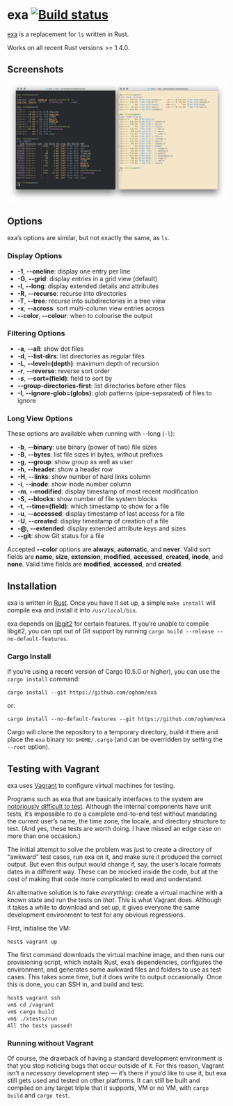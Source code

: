 # exa [![Build status](https://travis-ci.org/ogham/exa.svg)](https://travis-ci.org/ogham/exa)

[exa](https://the.exa.website/) is a replacement for `ls` written in Rust.

Works on all recent Rust versions >= 1.4.0.


## Screenshots

![Screenshots of exa](screenshots.png)


## Options

exa’s options are similar, but not exactly the same, as `ls`.

### Display Options

- **-1**, **--oneline**: display one entry per line
- **-G**, **--grid**: display entries in a grid view (default)
- **-l**, **--long**: display extended details and attributes
- **-R**, **--recurse**: recurse into directories
- **-T**, **--tree**: recurse into subdirectories in a tree view
- **-x**, **--across**: sort multi-column view entries across
- **--color**, **--colour**: when to colourise the output

### Filtering Options

- **-a**, **--all**: show dot files
- **-d**, **--list-dirs**: list directories as regular files
- **-L**, **--level=(depth)**: maximum depth of recursion
- **-r**, **--reverse**: reverse sort order
- **-s**, **--sort=(field)**: field to sort by
- **--group-directories-first**: list directories before other files
- **-I**, **--ignore-glob=(globs)**: glob patterns (pipe-separated) of files to ignore

### Long View Options

These options are available when running with --long (`-l`):

- **-b**, **--binary**: use binary (power of two) file sizes
- **-B**, **--bytes**: list file sizes in bytes, without prefixes
- **-g**, **--group**: show group as well as user
- **-h**, **--header**: show a header row
- **-H**, **--links**: show number of hard links column
- **-i**, **--inode**: show inode number column
- **-m**, **--modified**: display timestamp of most recent modification
- **-S**, **--blocks**: show number of file system blocks
- **-t**, **--time=(field)**: which timestamp to show for a file
- **-u**, **--accessed**: display timestamp of last access for a file
- **-U**, **--created**: display timestamp of creation of a file
- **-@**, **--extended**: display extended attribute keys and sizes
- **--git**: show Git status for a file

Accepted **--color** options are **always**, **automatic**, and **never**.
Valid sort fields are **name**, **size**, **extension**, **modified**, **accessed**, **created**, **inode**, and **none**.
Valid time fields are **modified**, **accessed**, and **created**.


## Installation

exa is written in [Rust](http://www.rust-lang.org).
Once you have it set up, a simple `make install` will compile exa and install it into `/usr/local/bin`.

exa depends on [libgit2](https://github.com/alexcrichton/git2-rs) for certain features.
If you’re unable to compile libgit2, you can opt out of Git support by running `cargo build --release --no-default-features`.

### Cargo Install

If you’re using a recent version of Cargo (0.5.0 or higher), you can use the `cargo install` command:

    cargo install --git https://github.com/ogham/exa

or:

    cargo install --no-default-features --git https://github.com/ogham/exa

Cargo will clone the repository to a temporary directory, build it there and place the `exa` binary to: `$HOME/.cargo` (and can be overridden by setting the `--root` option).


## Testing with Vagrant

exa uses [Vagrant][] to configure virtual machines for testing.

Programs such as exa that are basically interfaces to the system are [notoriously difficult to test][testing]. Although the internal components have unit tests, it’s impossible to do a complete end-to-end test without mandating the current user’s name, the time zone, the locale, and directory structure to test. (And yes, these tests are worth doing. I have missed an edge case on more than one occasion.)

The initial attempt to solve the problem was just to create a directory of “awkward” test cases, run exa on it, and make sure it produced the correct output. But even this output would change if, say, the user’s locale formats dates in a different way. These can be mocked inside the code, but at the cost of making that code more complicated to read and understand.

An alternative solution is to fake *everything*: create a virtual machine with a known state and run the tests on *that*. This is what Vagrant does. Although it takes a while to download and set up, it gives everyone the same development environment to test for any obvious regressions.

[Vagrant]: https://www.vagrantup.com/docs/why-vagrant/
[testing]: https://eev.ee/blog/2016/08/22/testing-for-people-who-hate-testing/#troublesome-cases

First, initialise the VM:

    host$ vagrant up

The first command downloads the virtual machine image, and then runs our provisioning script, which installs Rust, exa’s dependencies, configures the environment, and generates some awkward files and folders to use as test cases. This takes some time, but it does write to output occasionally. Once this is done, you can SSH in, and build and test:

    host$ vagrant ssh
    vm$ cd /vagrant
    vm$ cargo build
    vm$ ./xtests/run
    All the tests passed!


### Running without Vagrant

Of course, the drawback of having a standard development environment is that you stop noticing bugs that occur outside of it. For this reason, Vagrant isn’t a *necessary* development step — it’s there if you’d like to use it, but exa still gets used and tested on other platforms. It can still be built and compiled on any target triple that it supports, VM or no VM, with `cargo build` and `cargo test`.
